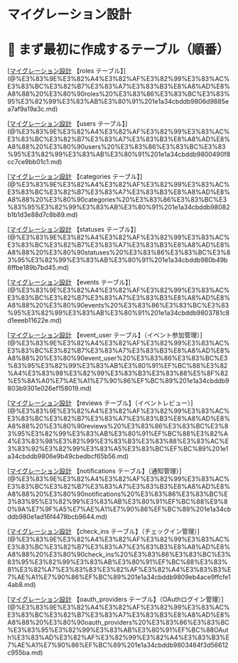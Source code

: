 # マイグレーション設計

# 📑 まず最初に作成するテーブル（順番）

[[マイグレーション設計](%E3%83%9E%E3%82%A4%E3%82%AF%E3%82%99%E3%83%AC%E3%83%BC%E3%82%B7%E3%83%A7%E3%83%B3%E8%A8%AD%E8%A8%88%201e1a34cbddb98019b6cfe8bba5d888d2.md) 【roles テーブル】](@%E3%83%9E%E3%82%A4%E3%82%AF%E3%82%99%E3%83%AC%E3%83%BC%E3%82%B7%E3%83%A7%E3%83%B3%E8%A8%AD%E8%A8%88%20%E3%80%90roles%20%E3%83%86%E3%83%BC%E3%83%95%E3%82%99%E3%83%AB%E3%80%91%201e1a34cbddb9806d9885ea7af9a19a3c.md)

[[マイグレーション設計](%E3%83%9E%E3%82%A4%E3%82%AF%E3%82%99%E3%83%AC%E3%83%BC%E3%82%B7%E3%83%A7%E3%83%B3%E8%A8%AD%E8%A8%88%201e1a34cbddb98019b6cfe8bba5d888d2.md) 【users テーブル】](@%E3%83%9E%E3%82%A4%E3%82%AF%E3%82%99%E3%83%AC%E3%83%BC%E3%82%B7%E3%83%A7%E3%83%B3%E8%A8%AD%E8%A8%88%20%E3%80%90users%20%E3%83%86%E3%83%BC%E3%83%95%E3%82%99%E3%83%AB%E3%80%91%201e1a34cbddb9800490f8cc7ce9bb01c1.md)

[[マイグレーション設計](%E3%83%9E%E3%82%A4%E3%82%AF%E3%82%99%E3%83%AC%E3%83%BC%E3%82%B7%E3%83%A7%E3%83%B3%E8%A8%AD%E8%A8%88%201e1a34cbddb98019b6cfe8bba5d888d2.md) 【categories テーブル】](@%E3%83%9E%E3%82%A4%E3%82%AF%E3%82%99%E3%83%AC%E3%83%BC%E3%82%B7%E3%83%A7%E3%83%B3%E8%A8%AD%E8%A8%88%20%E3%80%90categories%20%E3%83%86%E3%83%BC%E3%83%95%E3%82%99%E3%83%AB%E3%80%91%201e1a34cbddb98082b1b1d3e88d7c8b89.md)

[[マイグレーション設計](%E3%83%9E%E3%82%A4%E3%82%AF%E3%82%99%E3%83%AC%E3%83%BC%E3%82%B7%E3%83%A7%E3%83%B3%E8%A8%AD%E8%A8%88%201e1a34cbddb98019b6cfe8bba5d888d2.md) 【statuses テーブル】](@%E3%83%9E%E3%82%A4%E3%82%AF%E3%82%99%E3%83%AC%E3%83%BC%E3%82%B7%E3%83%A7%E3%83%B3%E8%A8%AD%E8%A8%88%20%E3%80%90statuses%20%E3%83%86%E3%83%BC%E3%83%95%E3%82%99%E3%83%AB%E3%80%91%201e1a34cbddb980b49b6ffbe189b7bd45.md)

[[マイグレーション設計](%E3%83%9E%E3%82%A4%E3%82%AF%E3%82%99%E3%83%AC%E3%83%BC%E3%82%B7%E3%83%A7%E3%83%B3%E8%A8%AD%E8%A8%88%201e1a34cbddb98019b6cfe8bba5d888d2.md) 【events テーブル】](@%E3%83%9E%E3%82%A4%E3%82%AF%E3%82%99%E3%83%AC%E3%83%BC%E3%82%B7%E3%83%A7%E3%83%B3%E8%A8%AD%E8%A8%88%20%E3%80%90events%20%E3%83%86%E3%83%BC%E3%83%95%E3%82%99%E3%83%AB%E3%80%91%201e1a34cbddb9803781c8d1eeeb11622e.md)

[[マイグレーション設計](%E3%83%9E%E3%82%A4%E3%82%AF%E3%82%99%E3%83%AC%E3%83%BC%E3%82%B7%E3%83%A7%E3%83%B3%E8%A8%AD%E8%A8%88%201e1a34cbddb98019b6cfe8bba5d888d2.md) 【event_user テーブル】（イベント参加管理）](@%E3%83%9E%E3%82%A4%E3%82%AF%E3%82%99%E3%83%AC%E3%83%BC%E3%82%B7%E3%83%A7%E3%83%B3%E8%A8%AD%E8%A8%88%20%E3%80%90event_user%20%E3%83%86%E3%83%BC%E3%83%95%E3%82%99%E3%83%AB%E3%80%91%EF%BC%88%E3%82%A4%E3%83%98%E3%82%99%E3%83%B3%E3%83%88%E5%8F%82%E5%8A%A0%E7%AE%A1%E7%90%86%EF%BC%89%201e1a34cbddb9803b9301e026ef158019.md)

[[マイグレーション設計](%E3%83%9E%E3%82%A4%E3%82%AF%E3%82%99%E3%83%AC%E3%83%BC%E3%82%B7%E3%83%A7%E3%83%B3%E8%A8%AD%E8%A8%88%201e1a34cbddb98019b6cfe8bba5d888d2.md) 【reviews テーブル】（イベントレビュー）](@%E3%83%9E%E3%82%A4%E3%82%AF%E3%82%99%E3%83%AC%E3%83%BC%E3%82%B7%E3%83%A7%E3%83%B3%E8%A8%AD%E8%A8%88%20%E3%80%90reviews%20%E3%83%86%E3%83%BC%E3%83%95%E3%82%99%E3%83%AB%E3%80%91%EF%BC%88%E3%82%A4%E3%83%98%E3%82%99%E3%83%B3%E3%83%88%E3%83%AC%E3%83%92%E3%82%99%E3%83%A5%E3%83%BC%EF%BC%89%201e1a34cbddb9806e9b49cbedbcf65b56.md)

[[マイグレーション設計](%E3%83%9E%E3%82%A4%E3%82%AF%E3%82%99%E3%83%AC%E3%83%BC%E3%82%B7%E3%83%A7%E3%83%B3%E8%A8%AD%E8%A8%88%201e1a34cbddb98019b6cfe8bba5d888d2.md) 【notifications テーブル】（通知管理）](@%E3%83%9E%E3%82%A4%E3%82%AF%E3%82%99%E3%83%AC%E3%83%BC%E3%82%B7%E3%83%A7%E3%83%B3%E8%A8%AD%E8%A8%88%20%E3%80%90notifications%20%E3%83%86%E3%83%BC%E3%83%95%E3%82%99%E3%83%AB%E3%80%91%EF%BC%88%E9%80%9A%E7%9F%A5%E7%AE%A1%E7%90%86%EF%BC%89%201e1a34cbddb980e1ad16f4478bcb9644.md)

[[マイグレーション設計](%E3%83%9E%E3%82%A4%E3%82%AF%E3%82%99%E3%83%AC%E3%83%BC%E3%82%B7%E3%83%A7%E3%83%B3%E8%A8%AD%E8%A8%88%201e1a34cbddb98019b6cfe8bba5d888d2.md) 【check_ins テーブル】（チェックイン管理）](@%E3%83%9E%E3%82%A4%E3%82%AF%E3%82%99%E3%83%AC%E3%83%BC%E3%82%B7%E3%83%A7%E3%83%B3%E8%A8%AD%E8%A8%88%20%E3%80%90check_ins%20%E3%83%86%E3%83%BC%E3%83%95%E3%82%99%E3%83%AB%E3%80%91%EF%BC%88%E3%83%81%E3%82%A7%E3%83%83%E3%82%AF%E3%82%A4%E3%83%B3%E7%AE%A1%E7%90%86%EF%BC%89%201e1a34cbddb9809eb4ace9ffcfe14ab8.md)

[[マイグレーション設計](%E3%83%9E%E3%82%A4%E3%82%AF%E3%82%99%E3%83%AC%E3%83%BC%E3%82%B7%E3%83%A7%E3%83%B3%E8%A8%AD%E8%A8%88%201e1a34cbddb98019b6cfe8bba5d888d2.md) 【oauth_providers テーブル】（OAuthログイン管理）](@%E3%83%9E%E3%82%A4%E3%82%AF%E3%82%99%E3%83%AC%E3%83%BC%E3%82%B7%E3%83%A7%E3%83%B3%E8%A8%AD%E8%A8%88%20%E3%80%90oauth_providers%20%E3%83%86%E3%83%BC%E3%83%95%E3%82%99%E3%83%AB%E3%80%91%EF%BC%88OAuth%E3%83%AD%E3%82%AF%E3%82%99%E3%82%A4%E3%83%B3%E7%AE%A1%E7%90%86%EF%BC%89%201e1a34cbddb9803484f3d56612c955ba.md)